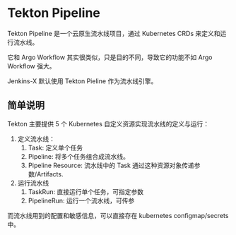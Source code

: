 # Tekton Pipeline

Tekton Pipeline 是一个云原生流水线项目，通过 Kubernetes CRDs 来定义和运行流水线。

它和 Argo Workflow 其实很类似，只是目的不同，导致它的功能不如 Argo Workflow 强大。

Jenkins-X 默认使用 Tekton Pieline 作为流水线引擎。

## 简单说明

Tekton 主要提供 5 个 Kubernetes 自定义资源实现流水线的定义与运行：

1. 定义流水线：
   1. Task: 定义单个任务
   2. Pipeline: 将多个任务组合成流水线。
   3. Pipeline Resource: 流水线中的 Task 通过这种资源对象传递参数/Artifacts.
2. 运行流水线
   1. TaskRun: 直接运行单个任务，可指定参数
   2. PipelineRun: 运行一个流水线，可传参

而流水线用到的配置和敏感信息，可以直接存在 kubernetes configmap/secrets 中。

